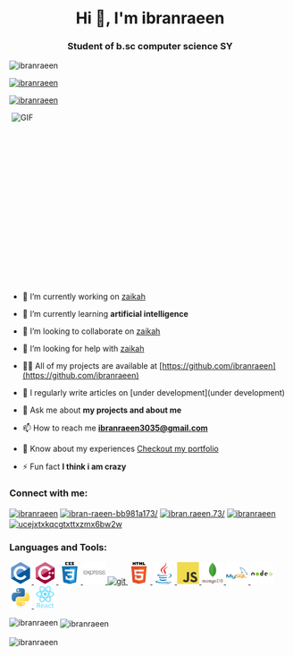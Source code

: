 <!--
**ibranraeen/ibranraeen** is a ✨ _special_ ✨ repository because its `README.md` (this file) appears on your GitHub profile.

Here are some ideas to get you started:

- 🔭 I’m currently working on ...
- 🌱 I’m currently learning ...
- 👯 I’m looking to collaborate on ...
- 🤔 I’m looking for help with ...
- 💬 Ask me about ...
- 📫 How to reach me: ...
- 😄 Pronouns: ...
- ⚡ Fun fact: ...
-->
<h1 align="center">Hi 👋, I'm ibranraeen</h1>
<h3 align="center">Student of b.sc computer science SY</h3>

<p align="left"> <img src="https://komarev.com/ghpvc/?username=ibranraeen&label=Profile%20views&color=0e75b6&style=flat" alt="ibranraeen" /> </p>

<p align="left"> <a href="https://github.com/ryo-ma/github-profile-trophy"><img src="https://github-profile-trophy.vercel.app/?username=ibranraeen" alt="ibranraeen" /></a> </p>

<p align="left"> <a href="https://twitter.com/ibranraeen" target="blank"><img src="https://img.shields.io/twitter/follow/ibranraeen?logo=twitter&style=for-the-badge" alt="ibranraeen" /></a> </p>

<img align="right" alt="GIF" src="https://github.com/arsentieva/arsentieva/blob/main/code.gif?raw=true" width="500" height="320" />

- 🔭 I’m currently working on [zaikah](https://zaikah.com/)

- 🌱 I’m currently learning **artificial intelligence**

- 👯 I’m looking to collaborate on [zaikah](https://zaikah.com/)

- 🤝 I’m looking for help with [zaikah](https://zaikah.com/)

- 👨‍💻 All of my projects are available at [https://github.com/ibranraeen](https://github.com/ibranraeen)

- 📝 I regularly write articles on [under development](under development)

- 💬 Ask me about **my projects and about me**

- 📫 How to reach me **ibranraeen3035@gmail.com**

- 📄 Know about my experiences [Checkout my portfolio](https://portfolio.zaikah.com/)

- ⚡ Fun fact **I think i am crazy**

<h3 align="left">Connect with me:</h3>
<p align="left">
<a href="https://twitter.com/ibranraeen" target="blank"><img align="center" src="https://cdn.jsdelivr.net/npm/simple-icons@3.0.1/icons/twitter.svg" alt="ibranraeen" height="30" width="40" /></a>
<a href="https://linkedin.com/in/ibran-raeen-bb981a173/" target="blank"><img align="center" src="https://cdn.jsdelivr.net/npm/simple-icons@3.0.1/icons/linkedin.svg" alt="ibran-raeen-bb981a173/" height="30" width="40" /></a>
<a href="https://fb.com/ibran.raeen.73/" target="blank"><img align="center" src="https://cdn.jsdelivr.net/npm/simple-icons@3.0.1/icons/facebook.svg" alt="ibran.raeen.73/" height="30" width="40" /></a>
<a href="https://instagram.com/ibranraeen" target="blank"><img align="center" src="https://cdn.jsdelivr.net/npm/simple-icons@3.0.1/icons/instagram.svg" alt="ibranraeen" height="30" width="40" /></a>
<a href="https://www.youtube.com/c/ucejxtxkqcgtxttxzmx6bw2w" target="blank"><img align="center" src="https://cdn.jsdelivr.net/npm/simple-icons@3.0.1/icons/youtube.svg" alt="ucejxtxkqcgtxttxzmx6bw2w" height="30" width="40" /></a>
</p>
<h3 align="left">Languages and Tools:</h3>
<p align="left"> <a href="https://www.cprogramming.com/" target="_blank" rel="noreferrer"> <img src="https://raw.githubusercontent.com/devicons/devicon/master/icons/c/c-original.svg" alt="c" width="40" height="40"/> </a> <a href="https://www.w3schools.com/cpp/" target="_blank" rel="noreferrer"> <img src="https://raw.githubusercontent.com/devicons/devicon/master/icons/cplusplus/cplusplus-original.svg" alt="cplusplus" width="40" height="40"/> </a> <a href="https://www.w3schools.com/css/" target="_blank" rel="noreferrer"> <img src="https://raw.githubusercontent.com/devicons/devicon/master/icons/css3/css3-original-wordmark.svg" alt="css3" width="40" height="40"/> </a> <a href="https://expressjs.com" target="_blank" rel="noreferrer"> <img src="https://raw.githubusercontent.com/devicons/devicon/master/icons/express/express-original-wordmark.svg" alt="express" width="40" height="40"/> </a> <a href="https://git-scm.com/" target="_blank" rel="noreferrer"> <img src="https://www.vectorlogo.zone/logos/git-scm/git-scm-icon.svg" alt="git" width="40" height="40"/> </a> <a href="https://www.w3.org/html/" target="_blank" rel="noreferrer"> <img src="https://raw.githubusercontent.com/devicons/devicon/master/icons/html5/html5-original-wordmark.svg" alt="html5" width="40" height="40"/> </a> <a href="https://www.java.com" target="_blank" rel="noreferrer"> <img src="https://raw.githubusercontent.com/devicons/devicon/master/icons/java/java-original.svg" alt="java" width="40" height="40"/> </a> <a href="https://developer.mozilla.org/en-US/docs/Web/JavaScript" target="_blank" rel="noreferrer"> <img src="https://raw.githubusercontent.com/devicons/devicon/master/icons/javascript/javascript-original.svg" alt="javascript" width="40" height="40"/> </a> <a href="https://www.mongodb.com/" target="_blank" rel="noreferrer"> <img src="https://raw.githubusercontent.com/devicons/devicon/master/icons/mongodb/mongodb-original-wordmark.svg" alt="mongodb" width="40" height="40"/> </a> <a href="https://www.mysql.com/" target="_blank" rel="noreferrer"> <img src="https://raw.githubusercontent.com/devicons/devicon/master/icons/mysql/mysql-original-wordmark.svg" alt="mysql" width="40" height="40"/> </a> <a href="https://nodejs.org" target="_blank" rel="noreferrer"> <img src="https://raw.githubusercontent.com/devicons/devicon/master/icons/nodejs/nodejs-original-wordmark.svg" alt="nodejs" width="40" height="40"/> </a> <a href="https://www.python.org" target="_blank" rel="noreferrer"> <img src="https://raw.githubusercontent.com/devicons/devicon/master/icons/python/python-original.svg" alt="python" width="40" height="40"/> </a> <a href="https://reactjs.org/" target="_blank" rel="noreferrer"> <img src="https://raw.githubusercontent.com/devicons/devicon/master/icons/react/react-original-wordmark.svg" alt="react" width="40" height="40"/> </a> </p>

<p><img align="left" src="https://github-readme-stats.vercel.app/api/top-langs?username=ibranraeen&show_icons=true&locale=en&layout=compact" alt="ibranraeen" /></p>

<p>&nbsp;<img align="center" src="https://github-readme-stats.vercel.app/api?username=ibranraeen&show_icons=true&locale=en" alt="ibranraeen" /></p>

<p><img align="center" src="https://github-readme-streak-stats.herokuapp.com/?user=ibranraeen&" alt="ibranraeen" /></p>
